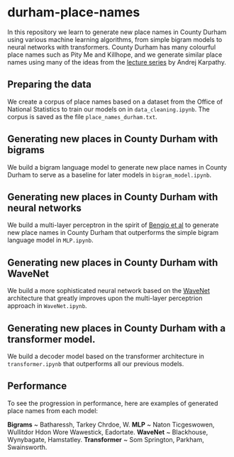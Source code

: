 # durham-place-names
In this repository we learn to generate new place names in County Durham using various machine learning algorithms, from simple bigram models to neural networks with transformers. County Durham has many colourful place names such as Pity Me and Killhope, and we generate similar place names using many of the ideas from the [lecture series](https://www.youtube.com/watch?v=PaCmpygFfXo) by Andrej Karpathy.
## Preparing the data
We create a corpus of place names based on a dataset from the Office of National Statistics to train our models on in `data_cleaning.ipynb`. The corpus is saved as the file `place_names_durham.txt`.
## Generating new places in County Durham with bigrams
We build a bigram language model to generate new place names in County Durham to serve as a baseline for later models in `bigram_model.ipynb`.
## Generating new places in County Durham with neural networks
We build a multi-layer perceptron in the spirit of [Bengio et al](https://www.jmlr.org/papers/volume3/bengio03a/bengio03a.pdf) to generate new place names in County Durham that outperforms the simple bigram language model in `MLP.ipynb`.
## Generating new places in County Durham with WaveNet
We build a more sophisticated neural network based on the [WaveNet](https://www.deepmind.com/blog/wavenet-a-generative-model-for-raw-audio) architecture that greatly improves upon the multi-layer perceptrion approach in `WaveNet.ipynb`.
## Generating new places in County Durham with a transformer model.
We build a decoder model based on the transformer architecture in `transformer.ipynb` that outperforms all our previous models.

## Performance
To see the progression in performance, here are examples of generated place names from each model:

**Bigrams** ~ Batharessh, Tarkey Chrdoe, W.
**MLP** ~ Naton Ticgeswowen, Wullitdor Hdon Wore Wawestick, Eadortate.
**WaveNet** ~ Blackhouse, Wynybagate, Hamstatley.
**Transformer** ~ Som Springton, Parkham, Swainsworth.
